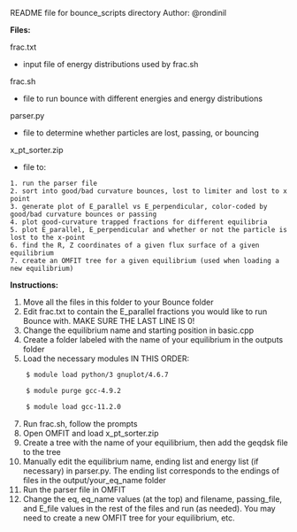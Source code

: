 README file for bounce_scripts directory
Author: @rondinil

$\textbf{Files:}$

frac.txt

   - input file of energy distributions used by frac.sh

frac.sh 
   - file to run bounce with different energies and energy distributions

parser.py 

   - file to determine whether particles are lost, passing, or bouncing

x_pt_sorter.zip

   - file to:
     
	1. run the parser file
	2. sort into good/bad curvature bounces, lost to limiter and lost to x point
	3. generate plot of E_parallel vs E_perpendicular, color-coded by good/bad curvature bounces or passing
	4. plot good-curvature trapped fractions for different equilibria
	5. plot E_parallel, E_perpendicular and whether or not the particle is lost to the x-point
	6. find the R, Z coordinates of a given flux surface of a given equilibrium
	7. create an OMFIT tree for a given equilibrium (used when loading a new equilibrium)
	

$\textbf{Instructions:}$ 
1. Move all the files in this folder to your Bounce folder
2. Edit frac.txt to contain the E_parallel fractions you would like to run Bounce with. MAKE SURE THE LAST LINE IS 0!
3. Change the equilibrium name and starting position in basic.cpp
4. Create a folder labeled with the name of your equilibrium in the outputs folder
5. Load the necessary modules IN THIS ORDER:
   
```bash
	$ module load python/3 gnuplot/4.6.7

	$ module purge gcc-4.9.2

	$ module load gcc-11.2.0
```

7. Run frac.sh, follow the prompts
8. Open OMFIT and load x_pt_sorter.zip
9. Create a tree with the name of your equilibrium, then add the geqdsk file to the tree
10. Manually edit the equilibrium name, ending list and energy list (if necessary) in parser.py. The ending list corresponds to the endings of files in the output/your_eq_name folder
11. Run the parser file in OMFIT
12. Change the eq, eq_name values (at the top) and filename, passing_file, and E_file values in the rest of the files and run (as needed). You may need to create a new OMFIT tree for your equilibrium, etc.
